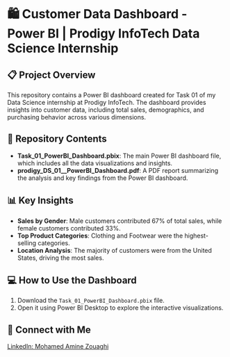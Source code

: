 # 🛍️ Customer Data Dashboard - Power BI | Prodigy InfoTech Data Science Internship

## 📋 Project Overview
This repository contains a Power BI dashboard created for Task 01 of my Data Science internship at Prodigy InfoTech. The dashboard provides insights into customer data, including total sales, demographics, and purchasing behavior across various dimensions.

## 📂 Repository Contents
- **Task_01_PowerBI_Dashboard.pbix**: The main Power BI dashboard file, which includes all the data visualizations and insights.
- **prodigy_DS_01__PowerBI_Dashboard.pdf**: A PDF report summarizing the analysis and key findings from the Power BI dashboard.

## 📊 Key Insights
- **Sales by Gender**: Male customers contributed 67% of total sales, while female customers contributed 33%.
- **Top Product Categories**: Clothing and Footwear were the highest-selling categories.
- **Location Analysis**: The majority of customers were from the United States, driving the most sales.

## 💻 How to Use the Dashboard
1. Download the `Task_01_PowerBI_Dashboard.pbix` file.
2. Open it using Power BI Desktop to explore the interactive visualizations.

## 🤝 Connect with Me
[LinkedIn: Mohamed Amine Zouaghi](https://www.linkedin.com/in/mohamed-amine-zouaghi-500210225/)
